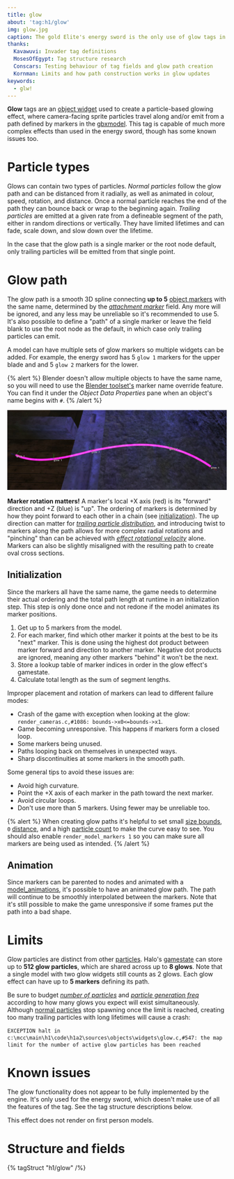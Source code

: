 ```yaml
---
title: glow
about: 'tag:h1/glow'
img: glow.jpg
caption: The gold Elite's energy sword is the only use of glow tags in Halo 1.
thanks:
  Kavawuvi: Invader tag definitions
  MosesOfEgypt: Tag structure research
  Conscars: Testing behaviour of tag fields and glow path creation
  Kornman: Limits and how path construction works in glow updates
keywords:
  - glw!
---
```

**Glow** tags are an [object widget](~object#tag-field-widgets) used to create a particle-based glowing effect, where camera-facing sprite particles travel along and/or emit from a path defined by markers in the [gbxmodel](~). This tag is capable of much more complex effects than used in the energy sword, though has some known issues too.

# Particle types
Glows can contain two types of particles. _Normal particles_ follow the glow path and can be distanced from it radially, as well as animated in colour, speed, rotation, and distance. Once a normal particle reaches the end of the path they can bounce back or wrap to the beginning again. _Trailing particles_ are emitted at a given rate from a defineable segment of the path, either in random directions or vertically. They have limited lifetimes and can fade, scale down, and slow down over the lifetime.

In the case that the glow path is a single marker or the root node default, only trailing particles will be emitted from that single point.

# Glow path
The glow path is a smooth 3D spline connecting **up to 5** [object markers](~gbxmodel#markers) with the same name, determined by the [_attachment marker_](#tag-field-attachment-marker) field. Any more will be ignored, and any less may be unreliable so it's recommended to use 5. It's also possible to define a "path" of a single marker or leave the field blank to use the root node as the default, in which case only trailing particles can emit.

A model can have multiple sets of glow markers so multiple widgets can be added. For example, the energy sword has 5 `glow 1` markers for the upper blade and and 5 `glow 2` markers for the lower.

{% alert %}
Blender doesn't allow multiple objects to have the same name, so you will need to use the [Blender toolset's](~halo-asset-blender-development-toolset) marker name override feature. You can find it under the _Object Data Properties_ pane when an object's name begins with `#`.
{% /alert %}

![](glow_path.jpg "A glow effect with many pink particles shows how a smooth path is created between markers.")

**Marker rotation matters!** A marker's local +X axis (red) is its "forward" direction and +Z (blue) is "up". The ordering of markers is determined by how they point forward to each other in a chain (see [initialization](#initialization)). The up direction can matter for [_trailing particle distribution_](#tag-field-trailing-particle-distribution-emit-normal-up), and introducing twist to markers along the path allows for more complex radial rotations and "pinching" than can be achieved with [_effect rotational velocity_](#tag-field-effect-rotational-velocity) alone. Markers can also be slightly misaligned with the resulting path to create oval cross sections.

## Initialization
Since the markers all have the same name, the game needs to determine their actual ordering and the total path length at runtime in an initialization step. This step is only done once and not redone if the model animates its marker positions.

1. Get up to 5 markers from the model.
2. For each marker, find which other marker it points at the best to be its "next" marker. This is done using the highest dot product between marker forward and direction to another marker. Negative dot products are ignored, meaning any other markers "behind" it won't be the next.
3. Store a lookup table of marker indices in order in the glow effect's gamestate.
4. Calculate total length as the sum of segment lengths.

Improper placement and rotation of markers can lead to different failure modes:

* Crash of the game with exception when looking at the glow: `render_cameras.c,#1086: bounds->x0<=bounds->x1`.
* Game becoming unresponsive. This happens if markers form a closed loop.
* Some markers being unused.
* Paths looping back on themselves in unexpected ways.
* Sharp discontinuities at some markers in the smooth path.

Some general tips to avoid these issues are:

* Avoid high curvature.
* Point the +X axis of each marker in the path toward the next marker.
* Avoid circular loops.
* Don't use more than 5 markers. Using fewer may be unreliable too.

{% alert %}
When creating glow paths it's helpful to set small [size bounds](#tag-field-particle-size-bounds), `0` [distance](#tag-field-min-distance-particle-to-object), and a high [particle count](#tag-field-number-of-particles) to make the curve easy to see. You should also enable `render_model_markers 1` so you can make sure all markers are being used as intended.
{% /alert %}

## Animation
Since markers can be parented to nodes and animated with a [model_animations](~), it's possible to have an animated glow path. The path will continue to be smoothly interpolated between the markers. Note that it's still possible to make the game unresponsive if some frames put the path into a bad shape.

# Limits
Glow particles are distinct from other [particles](~particle). Halo's [gamestate](~game-state) can store up to **512 glow particles**, which are shared across up to **8 glows**. Note that a single model with two glow widgets still counts as 2 glows. Each glow effect can have up to **5 markers** defining its path.

Be sure to budget [_number of particles_](#tag-field-number-of-particles) and [_particle generation freq_](#tag-field-particle-generation-freq) according to how many glows you expect will exist simultaneously. Although [normal particles](#particle-types) stop spawning once the limit is reached, creating too many trailing particles with long lifetimes will cause a crash:
```
EXCEPTION halt in c:\mcc\main\h1\code\h1a2\sources\objects\widgets\glow.c,#547: the map limit for the number of active glow particles has been reached
```

# Known issues
The glow functionality does not appear to be fully implemented by the engine. It's only used for the energy sword, which doesn't make use of all the features of the tag. See the tag structure descriptions below.

This effect does not render on first person models.

# Structure and fields

{% tagStruct "h1/glow" /%}
